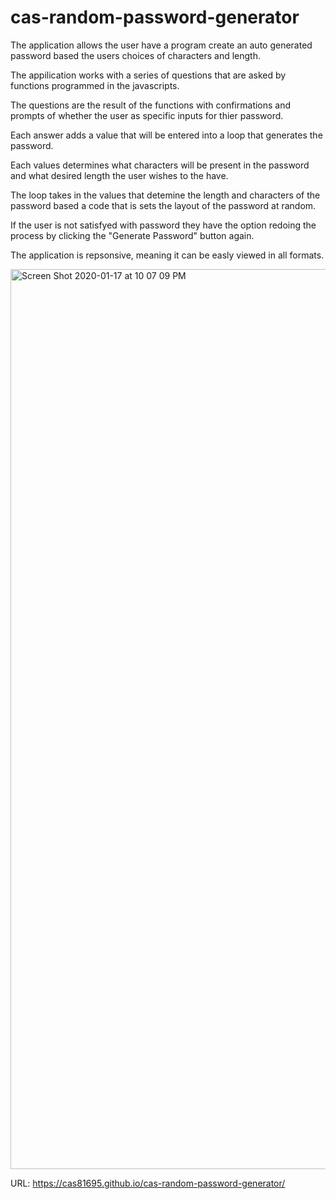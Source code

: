 # cas-random-password-generator

The application allows the user have a program create an auto generated password based the users choices of characters and length.

The appilication works with a series of questions that are asked by functions programmed in the javascripts.

The questions are the result of the functions with confirmations and prompts of whether the user as specific inputs for thier password.

Each answer adds a value that will be entered into a loop that generates the password. 

Each values determines what characters will be present in the password and what desired length the user wishes to the have.

The loop takes in the values that detemine the length and characters of the password based a code that is sets the layout of the password at random.

If the user is not satisfyed with password they have the option redoing the process by clicking the "Generate Password" button again.

The application is repsonsive, meaning it can be easly viewed in all formats.

<img width="1440" alt="Screen Shot 2020-01-17 at 10 07 09 PM" src="https://user-images.githubusercontent.com/58318559/72658976-76d08780-3986-11ea-9e56-dacf2de1f55a.png">



URL: https://cas81695.github.io/cas-random-password-generator/



